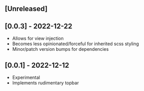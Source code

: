 ## [Unreleased]

## [0.0.3] - 2022-12-22

- Allows for view injection
- Becomes less opinionated/forceful for inherited scss styling
- Minor/patch version bumps for dependencies

## [0.0.1] - 2022-12-12

- Experimental
- Implements rudimentary topbar
